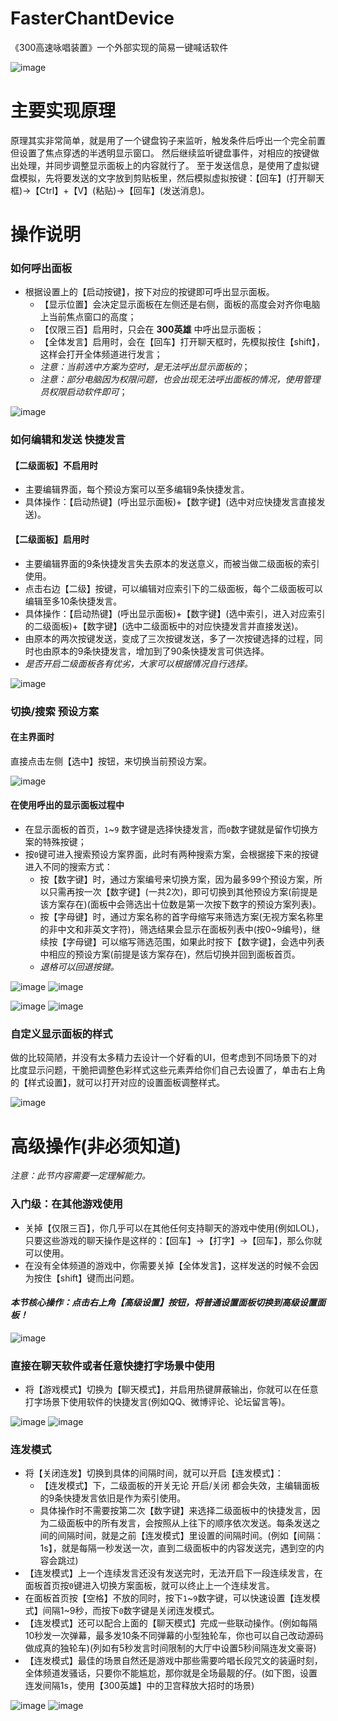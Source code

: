 # FasterChantDevice
《300高速咏唱装置》一个外部实现的简易一键喊话软件

![image](https://user-images.githubusercontent.com/111073265/184226513-2c329eae-fcf2-4e29-b9ba-57967952aaa5.png)

# 主要实现原理
原理其实非常简单，就是用了一个键盘钩子来监听，触发条件后呼出一个完全前置但设置了焦点穿透的半透明显示窗口。
然后继续监听键盘事件，对相应的按键做出处理，并同步调整显示面板上的内容就行了。
至于发送信息，是使用了虚拟键盘模拟，先将要发送的文字放到剪贴板里，然后模拟虚拟按键：【回车】(打开聊天框)->【Ctrl】+【V】(粘贴)->【回车】(发送消息)。

# 操作说明
### 如何呼出面板
- 根据设置上的【启动按键】，按下对应的按键即可呼出显示面板。
  - 【显示位置】会决定显示面板在左侧还是右侧，面板的高度会对齐你电脑上当前焦点窗口的高度；
  - 【仅限三百】启用时，只会在 **300英雄** 中呼出显示面板；
  - 【全体发言】启用时，会在【回车】打开聊天框时，先模拟按住【shift】，这样会打开全体频道进行发言；
  - *注意：当前选中方案为空时，是无法呼出显示面板的*；
  - *注意：部分电脑因为权限问题，也会出现无法呼出面板的情况，使用管理员权限启动软件即可*；

![image](https://user-images.githubusercontent.com/111073265/184236803-ed50a09e-870b-4141-bc32-19b7a6a20d31.png)

### 如何编辑和发送 快捷发言

#### 【二级面板】不启用时
- 主要编辑界面，每个预设方案可以至多编辑9条快捷发言。
- 具体操作：【启动热键】(呼出显示面板)+【数字键】(选中对应快捷发言直接发送)。

#### 【二级面板】启用时
- 主要编辑界面的9条快捷发言失去原本的发送意义，而被当做二级面板的索引使用。
- 点击右边【二级】按键，可以编辑对应索引下的二级面板，每个二级面板可以编辑至多10条快捷发言。
- 具体操作：【启动热键】(呼出显示面板)+【数字键】(选中索引，进入对应索引的二级面板)+【数字键】(选中二级面板中的对应快捷发言并直接发送)。
- 由原本的两次按键发送，变成了三次按键发送，多了一次按键选择的过程，同时也由原本的9条快捷发言，增加到了90条快捷发言可供选择。
- *是否开启二级面板各有优劣，大家可以根据情况自行选择。*
  
![image](https://user-images.githubusercontent.com/111073265/184236960-d50b62e9-0d2b-4363-8340-6c451e733b97.png)

### 切换/搜索 预设方案

#### 在主界面时
  直接点击左侧【选中】按钮，来切换当前预设方案。
  
![image](https://user-images.githubusercontent.com/111073265/184240845-a213dd13-17da-4802-9ca6-9eda400e229d.png)

#### 在使用呼出的显示面板过程中
- 在显示面板的首页，`1`~`9` 数字键是选择快捷发言，而`0`数字键就是留作切换方案的特殊按键；
- 按`0`键可进入搜索预设方案界面，此时有两种搜索方案，会根据接下来的按键进入不同的搜索方式：
  - 按【数字键】时，通过方案编号来切换方案，因为最多99个预设方案，所以只需再按一次【数字键】(一共2次)，即可切换到其他预设方案(前提是该方案存在)(面板中会筛选出十位数是第一次按下数字的预设方案列表)。
  - 按【字母键】时，通过方案名称的首字母缩写来筛选方案(无视方案名称里的非中文和非英文字符)，筛选结果会显示在面板列表中(按0~9编号)，继续按【字母键】可以缩写筛选范围，如果此时按下【数字键】，会选中列表中相应的预设方案(前提是该方案存在)，然后切换并回到面板首页。
  - *退格可以回退按键。*

![image](https://user-images.githubusercontent.com/111073265/184244057-edd61a06-fa82-4390-8cde-e289d9b3600e.png)
![image](https://user-images.githubusercontent.com/111073265/184244553-ca3fdadd-d021-4d6f-8871-009e1be547b9.png)

![image](https://user-images.githubusercontent.com/111073265/184244474-f25083d2-7667-4e1e-b9f4-542a47e5bbcf.png)
![image](https://user-images.githubusercontent.com/111073265/184244409-d7c31707-d2a9-4816-a8d7-19b0aa32640c.png)

### 自定义显示面板的样式
  做的比较简陋，并没有太多精力去设计一个好看的UI，但考虑到不同场景下的对比度显示问题，干脆把调整色彩样式这些元素弄给你们自己去设置了，单击右上角的【样式设置】，就可以打开对应的设置面板调整样式。
  
![image](https://user-images.githubusercontent.com/111073265/184245615-16e95731-a5b3-44ae-b6a8-cc66a581e759.png)

# 高级操作(非必须知道)
  *注意：此节内容需要一定理解能力。*

### 入门级：在其他游戏使用
- 关掉【仅限三百】，你几乎可以在其他任何支持聊天的游戏中使用(例如LOL)，只要这些游戏的聊天操作是这样的：【回车】->【打字】->【回车】，那么你就可以使用。
- 在没有全体频道的游戏中，你需要关掉【全体发言】，这样发送的时候不会因为按住【shift】键而出问题。

#### *本节核心操作：点击右上角【高级设置】按钮，将普通设置面板切换到高级设置面板！*
![image](https://user-images.githubusercontent.com/111073265/184247061-afcac79a-5b04-40a0-a59c-898bc2a9db48.png)

### 直接在聊天软件或者任意快捷打字场景中使用
- 将【游戏模式】切换为【聊天模式】，并启用热键屏蔽输出，你就可以在任意打字场景下使用软件的快捷发言(例如QQ、微博评论、论坛留言等)。

![image](https://user-images.githubusercontent.com/111073265/184248289-82b55b7f-27bf-4fe7-bd34-caa21e7180f4.png)
![image](https://user-images.githubusercontent.com/111073265/184248395-d96f9259-db69-4ff5-9845-c50f20af8d87.png)


### 连发模式
- 将【关闭连发】切换到具体的间隔时间，就可以开启【连发模式】：
  - 【连发模式】下，二级面板的开关无论 开启/关闭 都会失效，主编辑面板的9条快捷发言依旧是作为索引使用。
  - 具体操作时不需要按第二次【数字键】来选择二级面板中的快捷发言，因为二级面板中的所有发言，会按照从上往下的顺序依次发送。每条发送之间的间隔时间，就是之前【连发模式】里设置的间隔时间。(例如【间隔：1s】，就是每隔一秒发送一次，直到二级面板中的内容发送完，遇到空的内容会跳过)
- 【连发模式】上一个连续发言还没有发送完时，无法开启下一段连续发言，在面板首页按`0`键进入切换方案面板，就可以终止上一个连续发言。
- 在面板首页按【空格】不放的同时，按下`1`~`9`数字键，可以快速设置【连发模式】间隔1~9秒，而按下`0`数字键是关闭连发模式。
- 【连发模式】还可以配合上面的【聊天模式】完成一些联动操作。(例如每隔10秒发一次弹幕，最多发10条不同弹幕的小型独轮车，你也可以自己改动源码做成真的独轮车)(列如有5秒发言时间限制的大厅中设置5秒间隔连发文豪哥)
- 【连发模式】最佳的场景自然还是游戏中那些需要吟唱长段咒文的装逼时刻，全体频道发骚话，只要你不能尴尬，那你就是全场最靓的仔。(如下图，设置连发间隔1s，使用【300英雄】中的卫宫释放大招时的场景)

![image](https://user-images.githubusercontent.com/111073265/184251392-5f4bbf7a-471c-4085-b826-6bdfd3cda2e5.png)
![image](https://user-images.githubusercontent.com/111073265/184250915-3c870774-cb49-4828-bb5c-e55110f0e3c4.png)

